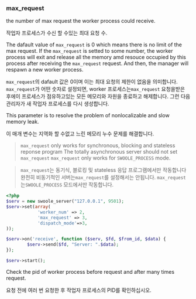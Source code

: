 ### max_request

the number of max request the worker process could receive.

작업자 프로세스가 수신 할 수있는 최대 요청 수.

The dafault value of `max_request` is 0 which means there is no limit of the max request. If the `max_request` is setted to some number, the worker process will exit and release all the memory amd resouce occupied by this process after receiving the `max_request` request. And then, the manager will respawn a new worker process.

`max_request`의 dafault 값은 0이며 이는 최대 요청의 제한이 없음을 의미합니다. `max_request`가 어떤 숫자로 설정되면, worker 프로세스는`max_request` 요청을받은 후에이 프로세스가 점유하고있는 모든 메모리와 자원을 종료하고 해제합니다. 그런 다음 관리자가 새 작업자 프로세스를 다시 생성합니다.

This parameter is to resolve the problem of nonlocalizable and slow memory leak.

이 매개 변수는 지역화 할 수없고 느린 메모리 누수 문제를 해결합니다.

> `max_request` only works for synchronous, blocking and stateless reponse program
> The totally asynchronous server should not set `max_request`
> `max_request` only works for `SWOOLE_PROCESS` mode.

>`max_request`는 동기식, 블로킹 및 stateless 응답 프로그램에서만 작동합니다
> 완전히 비동기적인 서버는`max_request`를 설정해서는 안됩니다.
>`max_request`는`SWOOLE_PROCESS` 모드에서만 작동합니다.

```php
<?php
$serv = new swoole_server("127.0.0.1", 9501);
$serv->set(array(
            'worker_num' => 2,    
            'max_request' => 3,  
            'dispatch_mode'=>3,
));

$serv->on('receive', function ($serv, $fd, $from_id, $data) {
        $serv->send($fd, "Server: ".$data);
});

$serv->start();
```
Check the pid of worker process before request and after many times request.

요청 전에 여러 번 요청한 후 작업자 프로세스의 PID를 확인하십시오.
